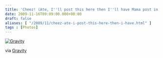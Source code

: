```yaml
---
title: 'Cheez! (Ate, I''ll post this here then I''ll have Mama post in FB ok?)'
date: 2009-11-16T09:09:00.000+08:00
draft: false
aliases: [ "/2009/11/cheez-ate-i-post-this-here-then-i-have.html" ]
tags : [Photos]
---
```


  
[![Gravity](http://jon.doblados.net/wp-content/uploads/2009/11/Gravity5.jpg.scaled10005-300x225.jpg)](http://jon.doblados.net/wp-content/uploads/2009/11/Gravity5.jpg.scaled10005.jpg)  

  

  

via [Gravity](http://mobileways.de/gravity)